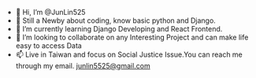- 👋 Hi, I’m @JunLin525
- 👀 Still a Newby about coding, know basic python and Django.
- 🌱 I’m currently learning Django Developing and React Frontend.
- 💞️ I’m looking to collaborate on any Interesting Project and can make life easy to access Data
- 📫 Live in Taiwan and focus on Social Justice Issue.You can reach me through my email. junlin5525@gmail.com

<!---
JunLin525/JunLin525 is a ✨ special ✨ repository because its `README.md` (this file) appears on your GitHub profile.
You can click the Preview link to take a look at your changes.
--->

